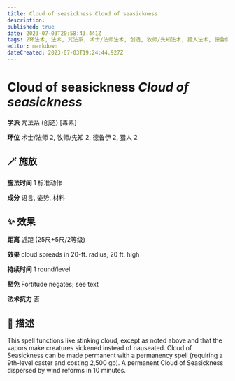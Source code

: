 ```yaml
---
title: Cloud of seasickness Cloud of seasickness
description: 
published: true
date: 2023-07-03T20:58:43.441Z
tags: 2环法术, 法术, 咒法系, 术士/法师法术, 创造, 牧师/先知法术, 猎人法术, 德鲁伊法术, 毒素
editor: markdown
dateCreated: 2023-07-03T19:24:44.927Z
---
```


# **Cloud of seasickness** *Cloud of seasickness*

**学派** 咒法系 (创造) \[毒素\] 

**环位** 术士/法师 2, 牧师/先知 2, 德鲁伊 2, 猎人 2

## 🪄 施放

**施法时间** 1 标准动作

**成分** 语言, 姿势, 材料

## ✨ 效果  

**距离** 近距 (25尺+5尺/2等级) 

**效果** cloud spreads in 20-ft. radius, 20 ft. high 

**持续时间** 1 round/level 

**豁免** Fortitude negates; see text

**法术抗力** 否

## 📖 描述

This spell functions like stinking cloud, except as noted above and that the vapors make creatures sickened instead of nauseated.  Cloud of Seasickness can be made permanent with a permanency spell (requiring a 9th-level caster and costing 2,500 gp). A permanent Cloud of Seasickness dispersed by wind reforms in 10 minutes.
    